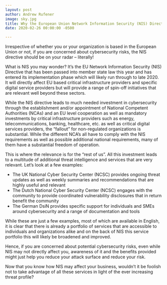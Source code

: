 ```yaml
---
layout: post
author: Andrew Rufener
image: sky.jpg
title: Why the European Union Network Information Security (NIS) Directive should be on your Radar
date: 2020-02-26 00:00:00 -0500

---
```


Irrespective of whether you or your organization is based in the European Union or not, if you are concerned about cybersecurity risks, the NIS directive should be on your radar – literally!

What is NIS you may wonder? It’s the EU Network Information Security (NIS) Directive that has been passed into member state law this year and has entered its implementation phase which will likely run through to late 2020. It will directly affect EU based critical infrastructure providers and specific digital service providers but will provide a range of spin-off initiatives that are relevant well beyond these sectors.

While the NIS directive leads to much needed investment in cybersecurity through the establishment and/or appointment of National Competent Authorities (NCAs) and an EU level cooperation as well as mandatory investments by critical infrastructure providers such as energy, telecommunications, banking, healthcare, etc. as well as critical digital services providers, the “fallout” for non-regulated organizations is substantial. While the different NCA’s all have to comply with the NIS requirements as well as possible additional national requirements, many of them have a substantial freedom of operation.

This is where the relevance is for the “rest of us”. All this investment leads to a multitude of additional threat intelligence and services that are very relevant. Let’s look at a few examples:

* The UK National Cyber Security Center (NCSC) provides ongoing threat updates as well as weekly summaries and recommendations that are highly useful and relevant
* The Dutch National Cyber Security Center (NCSC) engages with the community to provide coordinated vulnerability disclosures that in return benefit the community
* The German DsiN provides specific support for individuals and SMEs around cybersecurity and a range of documentation and tools
 

While these are just a few examples, most of which are available in English, it is clear that there is already a portfolio of services that are accessible to individuals and organizations alike and on the back of NIS this service portfolio this will likely be broadened and improved.

Hence, if you are concerned about potential cybersecurity risks, even while NIS may not directly affect you, awareness of it and the benefits provided might just help you reduce your attack surface and reduce your risk.

Now that you know how NIS may affect your business, wouldn’t it be foolish not to take advantage of all these services in light of the ever increasing threat profile?

